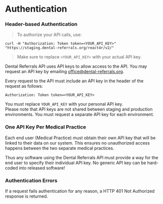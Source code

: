 # Authentication

### Header-based Authentication

> To authorize your API calls, use:

```shell
curl -H "Authorization: Token token=<YOUR_API_KEY>" "https://staging.dental-referrals.org/react4r/v2/"
```

> Make sure to replace `<YOUR_API_KEY>` with your actual API key.

Dental Referrals API uses API keys to allow access to the API. You may request an API key by emailing [office@dental-referrals.org](mailto:office@dental-referrals.org).

Every request to the API must include an API key in the header of the request as follows:

`Authorization: Token token=<YOUR_API_KEY>`

<aside class="notice">
You must replace <code>YOUR_API_KEY</code> with your personal API key.
</aside>

<aside class="notice">
Please note that API keys are not shared between staging and production environments. You must request a separate API key for each environment.
</aside>

### One API Key Per Medical Practice

Each end user (Medical Practice) must obtain their own API key that will be linked to their data on our system. This ensures no unauthorized access happens between the two separate medical practices.

<aside class="warning">
Thus any software using the Dental Referrals API must provide a way for the end user to specify their individual API key. No generic API key can be hard-coded into released software!
</aside>


### Authentication Errors
If a request fails authentication for any reason, a HTTP 401 Not Authorized response is returned. 